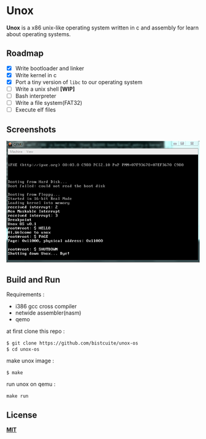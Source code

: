 # Unox
**Unox** is a x86 unix-like operating system written in c and assembly for learn about operating systems.

## Roadmap
- [x] Write bootloader and linker
- [x] Write kernel in c
- [x] Port a tiny version of `libc` to our operating system
- [ ] Write a unix shell **[WIP]**
- [ ] Bash interpreter
- [ ] Write a file system(FAT32)
- [ ] Execute elf files

## Screenshots
![1](assets/Capture.PNG)

## Build and Run
Requirements :
- i386 gcc cross compiler
- netwide assembler(nasm)
- qemo

at first clone this repo :
```
$ git clone https://github.com/bistcuite/unox-os
$ cd unox-os
```

make unox image :
```
$ make
```

run unox on qemu :
```
make run
```

## License
**[MIT](LICENSE)**
